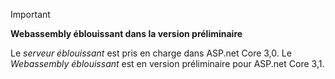 ---
---
> [!IMPORTANT]
> **Webassembly éblouissant dans la version préliminaire**
>
> Le *serveur éblouissant* est pris en charge dans ASP.net Core 3,0. Le *Webassembly éblouissant* est en version préliminaire pour ASP.net Core 3,1.
